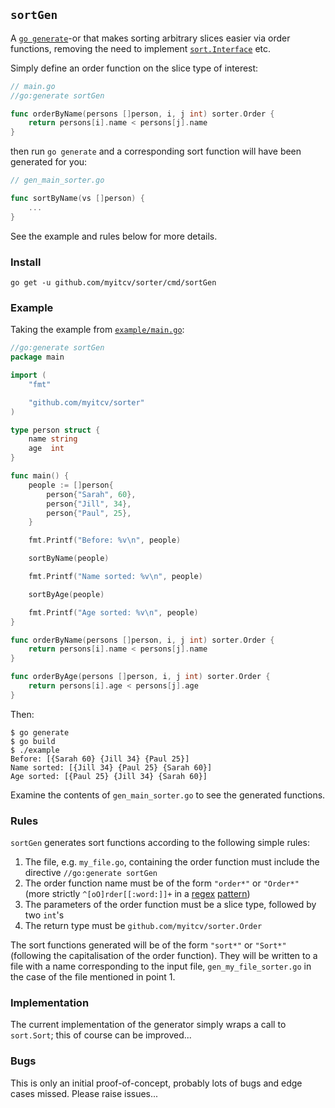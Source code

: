 ## `sortGen`

A [`go generate`](https://blog.golang.org/generate)-or that makes sorting arbitrary slices easier via order functions, removing
the need to implement [`sort.Interface`](https://godoc.org/sort#Interface) etc.

Simply define an order function on the slice type of interest:

```go
// main.go
//go:generate sortGen

func orderByName(persons []person, i, j int) sorter.Order {
	return persons[i].name < persons[j].name
}
```

then run `go generate` and a corresponding sort function will have been generated for you:

```go
// gen_main_sorter.go

func sortByName(vs []person) {
	...
}
```

See the example and rules below for more details.

### Install

```
go get -u github.com/myitcv/sorter/cmd/sortGen
```

### Example

Taking the example from [`example/main.go`](https://github.com/myitcv/sorter/blob/master/example/main.go):

```go
//go:generate sortGen
package main

import (
	"fmt"

	"github.com/myitcv/sorter"
)

type person struct {
	name string
	age  int
}

func main() {
	people := []person{
		person{"Sarah", 60},
		person{"Jill", 34},
		person{"Paul", 25},
	}

	fmt.Printf("Before: %v\n", people)

	sortByName(people)

	fmt.Printf("Name sorted: %v\n", people)

	sortByAge(people)

	fmt.Printf("Age sorted: %v\n", people)
}

func orderByName(persons []person, i, j int) sorter.Order {
	return persons[i].name < persons[j].name
}

func orderByAge(persons []person, i, j int) sorter.Order {
	return persons[i].age < persons[j].age
}
```

Then:

```
$ go generate
$ go build
$ ./example
Before: [{Sarah 60} {Jill 34} {Paul 25}]
Name sorted: [{Jill 34} {Paul 25} {Sarah 60}]
Age sorted: [{Paul 25} {Jill 34} {Sarah 60}]
```

Examine the contents of `gen_main_sorter.go` to see the generated functions.

### Rules

`sortGen` generates sort functions according to the following simple rules:

1. The file, e.g. `my_file.go`, containing the order function must include the directive `//go:generate sortGen`
2. The order function name must be of the form `"order*"` or `"Order*"` (more strictly `^[oO]rder[[:word:]]+` in a [regex](https://godoc.org/regexp)
   [pattern](https://github.com/google/re2/wiki/Syntax))
3. The parameters of the order function must be a slice type, followed by two `int`'s
4. The return type must be `github.com/myitcv/sorter.Order`

The sort functions generated will be of the form `"sort*"` or `"Sort*"` (following the capitalisation
of the order function). They will be written to a file with a name corresponding to the input file,
`gen_my_file_sorter.go` in the case of the file mentioned in point 1.

### Implementation

The current implementation of the generator simply wraps a call to `sort.Sort`; this of course can be improved...

### Bugs

This is only an initial proof-of-concept, probably lots of bugs and edge cases missed. Please raise issues...
